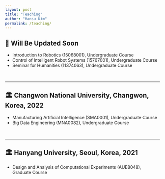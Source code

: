 ```yaml
---
layout: post
title: "Teaching"
author: "Hansu Kim"
permalink: /teaching/
---
```


## 🚧 Will Be Updated Soon
* Introduction to Robotics (15068001), Undergraduate Course   
* Control of Intelligent Robot Systems (15767001), Undergraduate Course
* Seminar for Humanities (11374063), Undergraduate Course   
<br/>   
  
***   
   
## 🏛️ Changwon National University, Changwon, Korea, 2022
* Manufacturing Artificial Intelligence (SMA0001), Undergraduate Course   
* Big Data Engineering (MNA0082), Undergraduate Course   
<br/>   
  
***   
   
## 🏛️ Hanyang University, Seoul, Korea, 2021
* Design and Analysis of Computational Experiments (AUE8048), Graduate Course   
